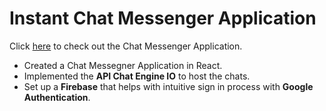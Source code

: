 # Instant Chat Messenger Application

Click [here](https://instantchatmessenger.netlify.app/) to check out the Chat Messenger Application.

* Created a Chat Messegner Application in React. 
* Implemented the <b>API Chat Engine IO</b> to host the chats.
* Set up a <b>Firebase</b> that helps with intuitive sign in process with <b>Google Authentication</b>. 
